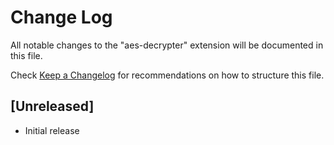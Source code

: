 # Change Log

All notable changes to the "aes-decrypter" extension will be documented in this file.

Check [Keep a Changelog](http://keepachangelog.com/) for recommendations on how to structure this file.

## [Unreleased]

- Initial release